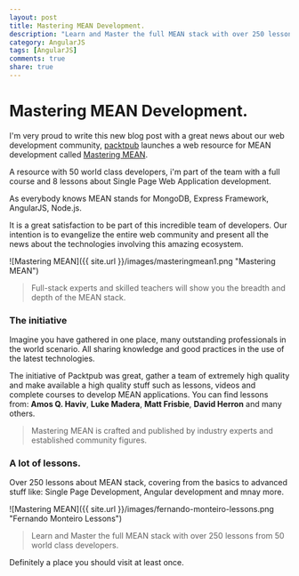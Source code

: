 ```yaml
---
layout: post
title: Mastering MEAN Development.
description: "Learn and Master the full MEAN stack with over 250 lessons from 50 world class developers."
category: AngularJS
tags: [AngularJS] 
comments: true
share: true
---
```


# Mastering MEAN Development.
I'm very proud to write this new blog post with a great news about our web development community,
[packtpub](http://packtpub.com/) launches a web resource for MEAN development called [Mastering MEAN](https://masteringmean.com/).

A resource with 50 world class developers, i'm part of the team with a full course and 8 lessons about Single Page Web Application development.

As everybody knows MEAN stands for MongoDB, Express Framework, AngularJS, Node.js.

It is a great satisfaction to be part of this incredible team of developers.
Our intention is to evangelize the entire web community and present all the news about the technologies involving this amazing ecosystem.

![Mastering MEAN]({{ site.url }}/images/masteringmean1.png "Mastering MEAN")

>  Full-stack experts and skilled teachers will show you the breadth and depth of the MEAN stack.

### The initiative
Imagine you have gathered in one place, many outstanding professionals in the world scenario. All sharing knowledge and good practices in the use of the latest technologies.

The initiative of Packtpub was great, gather a team of extremely high quality and make available a high quality stuff such as lessons, videos and complete courses to develop MEAN applications.
You can find lessons from: **Amos Q. Haviv**, **Luke Madera**, **Matt Frisbie**, **David Herron** and many others.

> Mastering MEAN is crafted and published by industry experts and established community figures.

### A lot of lessons.
Over 250 lessons about MEAN stack, covering from the basics to advanced stuff like: Single Page Development, Angular development and mnay more.

![Mastering MEAN]({{ site.url }}/images/fernando-monteiro-lessons.png "Fernando Monteiro Lessons")

> Learn and Master the full MEAN stack with over 250 lessons from 50 world class developers.

Definitely a place you should visit at least once.